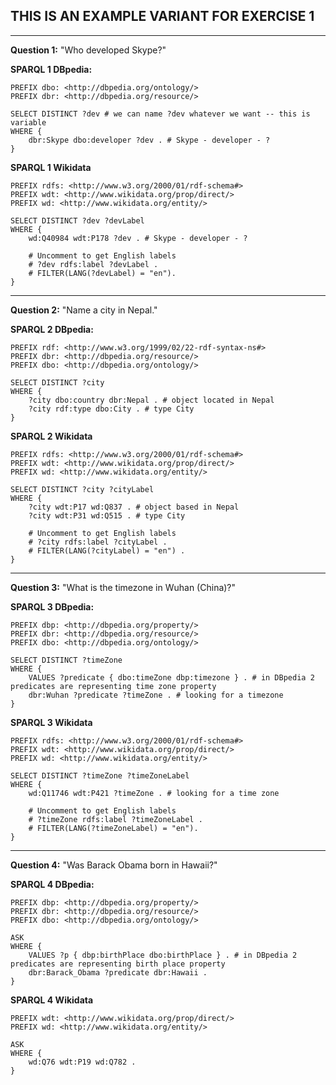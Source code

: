 ## THIS IS AN EXAMPLE VARIANT FOR EXERCISE 1

***

**Question 1:** "Who developed Skype?"

**SPARQL 1 DBpedia:**

```
PREFIX dbo: <http://dbpedia.org/ontology/> 
PREFIX dbr: <http://dbpedia.org/resource/> 

SELECT DISTINCT ?dev # we can name ?dev whatever we want -- this is variable
WHERE { 
    dbr:Skype dbo:developer ?dev . # Skype - developer - ?
}
```

**SPARQL 1 Wikidata**

```
PREFIX rdfs: <http://www.w3.org/2000/01/rdf-schema#>
PREFIX wdt: <http://www.wikidata.org/prop/direct/>
PREFIX wd: <http://www.wikidata.org/entity/>

SELECT DISTINCT ?dev ?devLabel
WHERE {
    wd:Q40984 wdt:P178 ?dev . # Skype - developer - ?
  
  	# Uncomment to get English labels
  	# ?dev rdfs:label ?devLabel .
  	# FILTER(LANG(?devLabel) = "en").
}
```

***

**Question 2:** "Name a city in Nepal."

**SPARQL 2 DBpedia:**

```
PREFIX rdf: <http://www.w3.org/1999/02/22-rdf-syntax-ns#>
PREFIX dbr: <http://dbpedia.org/resource/>
PREFIX dbo: <http://dbpedia.org/ontology/> 

SELECT DISTINCT ?city 
WHERE { 
    ?city dbo:country dbr:Nepal . # object located in Nepal
  	?city rdf:type dbo:City . # type City
}
```

**SPARQL 2 Wikidata**

```
PREFIX rdfs: <http://www.w3.org/2000/01/rdf-schema#>
PREFIX wdt: <http://www.wikidata.org/prop/direct/>
PREFIX wd: <http://www.wikidata.org/entity/>

SELECT DISTINCT ?city ?cityLabel
WHERE {
    ?city wdt:P17 wd:Q837 . # object based in Nepal
    ?city wdt:P31 wd:Q515 . # type City
  	
  	# Uncomment to get English labels
  	# ?city rdfs:label ?cityLabel .
  	# FILTER(LANG(?cityLabel) = "en") .
}
```

***

**Question 3:** "What is the timezone in Wuhan (China)?"

**SPARQL 3 DBpedia:**

```
PREFIX dbp: <http://dbpedia.org/property/>
PREFIX dbr: <http://dbpedia.org/resource/>
PREFIX dbo: <http://dbpedia.org/ontology/> 

SELECT DISTINCT ?timeZone 
WHERE { 
  	VALUES ?predicate { dbo:timeZone dbp:timezone } . # in DBpedia 2 predicates are representing time zone property
    dbr:Wuhan ?predicate ?timeZone . # looking for a timezone
}
```

**SPARQL 3 Wikidata**

```
PREFIX rdfs: <http://www.w3.org/2000/01/rdf-schema#>
PREFIX wdt: <http://www.wikidata.org/prop/direct/>
PREFIX wd: <http://www.wikidata.org/entity/>

SELECT DISTINCT ?timeZone ?timeZoneLabel
WHERE {
    wd:Q11746 wdt:P421 ?timeZone . # looking for a time zone
  
  	# Uncomment to get English labels
  	# ?timeZone rdfs:label ?timeZoneLabel .
  	# FILTER(LANG(?timeZoneLabel) = "en").
}
```

***

**Question 4:** "Was Barack Obama born in Hawaii?"

**SPARQL 4 DBpedia:**

```
PREFIX dbp: <http://dbpedia.org/property/>
PREFIX dbr: <http://dbpedia.org/resource/>
PREFIX dbo: <http://dbpedia.org/ontology/> 

ASK
WHERE { 
  	VALUES ?p { dbp:birthPlace dbo:birthPlace } . # in DBpedia 2 predicates are representing birth place property
    dbr:Barack_Obama ?predicate dbr:Hawaii .
}
```

**SPARQL 4 Wikidata**

```
PREFIX wdt: <http://www.wikidata.org/prop/direct/>
PREFIX wd: <http://www.wikidata.org/entity/>

ASK
WHERE {
    wd:Q76 wdt:P19 wd:Q782 .
}
```
